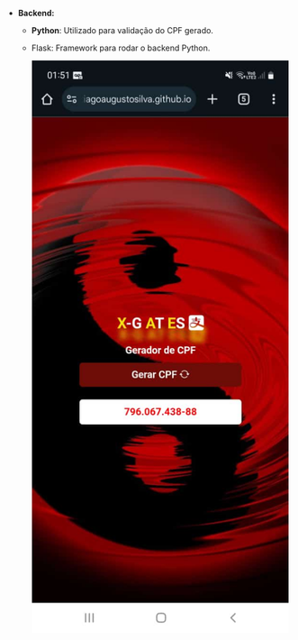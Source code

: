 - **Backend:**
  - **Python**: Utilizado para validação do CPF gerado.
  - Flask: Framework para rodar o backend Python.
 
     ![ALT Text](Gerador-mobile.jpg)
